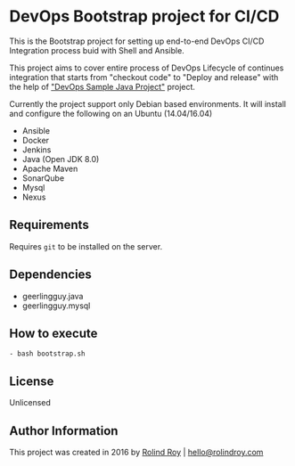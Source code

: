 # DevOps Bootstrap project for CI/CD
This is the Bootstrap project for setting up end-to-end DevOps CI/CD Integration process buid with Shell and Ansible.

This project aims to cover entire process of DevOps Lifecycle of continues integration that starts from "checkout code" to "Deploy and release" with the help of ["DevOps Sample Java Project"](https://github.com/rolindroy/devops-ci-deployment) project. 


Currently the project support only Debian based environments. 
It will install and configure the following on an Ubuntu (14.04/16.04)

  
  - Ansible
  - Docker
  - Jenkins
  - Java (Open JDK 8.0)
  - Apache Maven
  - SonarQube
  - Mysql
  - Nexus


## Requirements

Requires `git` to be installed on the server.


## Dependencies

  - geerlingguy.java
  - geerlingguy.mysql

## How to execute

    - bash bootstrap.sh

## License

Unlicensed

## Author Information

This project was created in 2016 by [Rolind Roy](http://rolindroy.com) | hello@rolindroy.com
